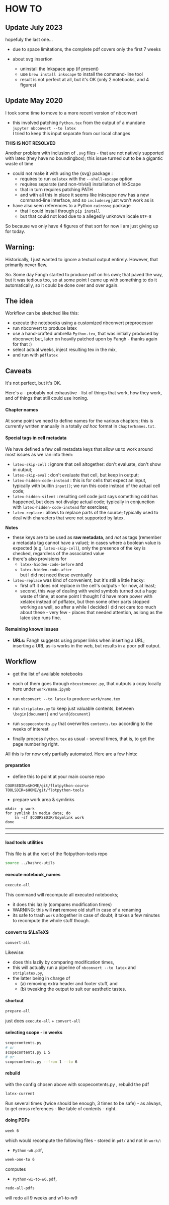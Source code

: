 # HOW TO

## Update July 2023

hopefuly the last one...

* due to space limitations, the complete pdf covers
  only the first 7 weeks

* about svg insertion
  * uninstall the Inkspace app (if present)
  * use `brew install inkscape` to install the command-line tool
  * result is not perfect at all, but it's OK (only 2 notebooks, and 4 figures)

## Update May 2020

I took some time to move to a more recent version of nbconvert  

* this involved patching `Python.tex` from the output of a mundane  
  `jupyter nbconvert --to latex`  
  I tried to keep this input separate from our local changes

**THIS IS NOT RESOLVED**  

Another problem with inclusion of `.svg` files - that are not natively supported with
latex (they have no boundingbox); this issue turned out to be a gigantic waste of time  
* could not make it with using the {svg} package :
  * requires to run `xelatex` with the `--shell-escape` option
  * requires separate (and non-trivial) installation of InkScape
  * that in turn requires patching PATH
  * and with all this in place it seems like inkscape now has a new command-line
    interface, and so `includesvg` just won't work as is
* have also seen references to a Python `cairosvg` package 
  * that I could install through `pip install`
  * but that could not load due to a allegedly unknown locale `UTF-8`

So because we only have 4 figures of that sort for now I am just giving up for today.

## Warning:

Historically, I just wanted to ignore a textual output entirely.
However, that primarily never flew.

So. Some day Fangh started to produce pdf on his own; that paved the way, but it
was tedious too, so at some point I came up with something to do it
automatically, so it could be done over and over again.

## The idea

Workflow can be sketched like this:
* execute the notebooks using a customized nbconvert preprocessor
* run nbconvert to produce latex
* use a hand-crafted umbrella `Python.tex`, that was initially produced by nbconvert but, later on heavily patched upon by Fangh - thanks again for that :)
* select actual weeks, inject resulting tex in the mix,
* and run with `pdflatex`

## Caveats

It's not perfect, but it's OK.

Here's a - probably not exhaustive - list of things that work, how they work,
and of things that still could use ironing.

#### Chapter names

At some point we need to define names for the various chapters; this is
currently written manually in a totally *ad hoc* format in
`ChapterNames.txt`.

#### Special tags in cell metadata

We have defined a few cell metadata keys that allow us to work around most
issues as we ran into them:

* `latex-skip-cell` : ignore that cell altogether: don't evaluate,
   don't show in output;
* `latex-skip-eval` : don't evaluate that cell, but keep in output;
* `latex-hidden-code-instead` : this is for cells that expect an input,
  typically with builtin `input()`; we run this code instead of the actual cell
  code;
* `latex-hidden-silent` : resulting cell code just says something odd has
  happened, but does not divulge actual code; typically in conjunction with
  `latex-hidden-code-instead` for exercises;
* `latex-replace` : allows to replace parts of the source; typically used to
  deal with characters that were not supported by latex.

**Notes**

* these keys are to be used as **raw metadata**, and *not* as tags (remember a
  metadata tag cannot have a value); in cases where a boolean value is expected
  (e.g. `latex-skip-cell`), only the presence of the key is checked, regardless
  of the associated value
* there's also provisions for
  * `latex-hidden-code-before` and
  * `latex-hidden-code-after`  
     but I did not need these eventually
* `latex-replace` was kind of convenient, but it's still a little hacky:
  * first off it does not replace in the cell's outputs - for now, at least;
  * second, this way of dealing with weird symbols turned out a huge waste
    of time; at some point I thought I'd have more power with xelatex
    instead of pdflatex, but then some other parts stopped working as well,
    so after a while I decided I did not care too much about these - very
    few - places that needed attention, as long as the latex step runs fine.

#### Remaining known issues

* **URLs:** Fangh suggests using proper links when inserting a URL; inserting a URL as-is works in the web, but results in a poor pdf output.

## Workflow

* get the list of available notebooks
* each of them goes through `nbcustomexec.py`, that outputs a copy locally here under `work/name.ipynb`
* run `nbconvert --to latex` to produce `work/name.tex`
* run `striplatex.py` to keep just valuable contents, between `\begin{document}` and `\end{document}`
* run `scopecontents.py` that overwrites `contents.tex` according to the weeks of interest

* finally process `Python.tex` as usual - several times, that is, to get the page numbering right.

All this is for now only partially automated. Here are a few hints:

#### preparation

*  define this to point at your main course repo

```
COURSEDIR=$HOME/git/flotpython-course
TOOLSDIR=$HOME/git/flotpython-tools
```

* prepare work area & symlinks

```
mkdir -p work
for symlink in media data; do
    ln -sf $COURSEDIR/$symlink work
done
```

*****

*****

#### load tools utilities

This file is at the root of the flotpython-tools repo

```bash
source ../bashrc-utils
```

#### execute notebook_names

```bash
execute-all
```

This command will recompute all executed notebooks;
  * it does this lazily (compares modification times)
  * WARNING: this will **not** remove old stuff in case of a renaming
  * its safe to trash `work` altogether in case of doubt; it takes a few minutes to recompute the whole stuff though.

#### convert to $\LaTeX$

```bash
convert-all
```

Likewise:

* does this lazily by comparing modification times,
* this will actually run a pipeline of `nbconvert --to latex` and `striplatex.py`,
* the latter being in charge of
  * (a) removing extra header and footer stuff, and
  * (b) tweaking the output to suit our aesthetic tastes.

#### shortcut

```bash
prepare-all
```

just does `execute-all` + `convert-all`

#### selecting scope - in weeks

```bash
scopecontents.py
# or
scopecontents.py 1 5
# or
scopecontents.py --from 1 --to 6
```

#### rebuild

with the config chosen above with scopecontents.py , rebuild the pdf

```bash
latex-current
```

Run several times (twice should be enough, 3 times to be safe) - as always, to get cross references - like table of contents - right.

#### doing PDFs

```bash
week 6
```

which would recompute the following files - stored in `pdf/` and not in `work/`:

* `Python-w6.pdf`,

```bash
week-one-to 6
```

computes
* `Python-w1-to-w6.pdf`,


```bash
redo-all-pdfs
```

will redo all 9 weeks and w1-to-w9
